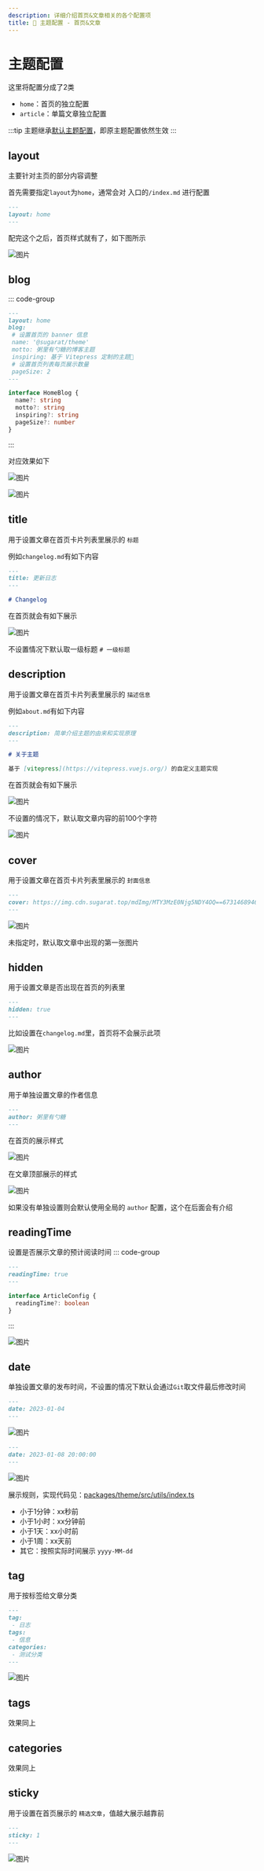 ```yaml
---
description: 详细介绍首页&文章相关的各个配置项
title: 🔧 主题配置 - 首页&文章
---
```


# 主题配置
这里将配置分成了2类 
* `home`：首页的独立配置
* `article`：单篇文章独立配置

:::tip
主题继承[默认主题配置](https://vitepress.vuejs.org/config/frontmatter-configs)，即原主题配置依然生效
:::
## layout <Badge type="tip" text="home" />
主要针对主页的部分内容调整

首先需要指定`layout`为`home`，通常会对 入口的`/index.md` 进行配置
```md
---
layout: home
---
```
配完这个之后，首页样式就有了，如下图所示

![图片](https://img.cdn.sugarat.top/mdImg/MTY3MzE4MDM5ODQ3MQ==673180398471)


## blog <Badge type="tip" text="home" />
::: code-group

```md [Frontmatter]
---
layout: home
blog:
 # 设置首页的 banner 信息
 name: '@sugarat/theme'
 motto: 粥里有勺糖的博客主题
 inspiring: 基于 Vitepress 定制的主题🎨
 # 设置首页列表每页展示数量
 pageSize: 2
---
```

```ts [type]
interface HomeBlog {
  name?: string
  motto?: string
  inspiring?: string
  pageSize?: number
}
```

:::

对应效果如下

![图片](https://img.cdn.sugarat.top/mdImg/MTY3MzE4MDczMzQ2OQ==673180733469)

![图片](https://img.cdn.sugarat.top/mdImg/MTY3NDkyMDIwMzE5MQ==674920203192)
## title <Badge type="warning" text="article" />
用于设置文章在首页卡片列表里展示的 `标题`

例如`changelog.md`有如下内容
```md
---
title: 更新日志
---

# Changelog
```
在首页就会有如下展示

![图片](https://img.cdn.sugarat.top/mdImg/MTY3MzE4MTE0MDEyNg==673181140126)

不设置情况下默认取一级标题 `# 一级标题`

## description <Badge type="warning" text="article" />

用于设置文章在首页卡片列表里展示的 `描述信息`

例如`about.md`有如下内容

```md
---
description: 简单介绍主题的由来和实现原理
---

# 关于主题

基于 [vitepress](https://vitepress.vuejs.org/) 的自定义主题实现
```

在首页就会有如下展示

![图片](https://img.cdn.sugarat.top/mdImg/MTY3MzE4MTQ1NDA2NA==673181454064)

不设置的情况下，默认取文章内容的前100个字符

![图片](https://img.cdn.sugarat.top/mdImg/MTY3MzE4MTUyMTExOQ==673181521119)

## cover <Badge type="warning" text="article" />
用于设置文章在首页卡片列表里展示的 `封面信息`
```md
---
cover: https://img.cdn.sugarat.top/mdImg/MTY3MzE0Njg5NDY4OQ==673146894689
---
```

![图片](https://img.cdn.sugarat.top/mdImg/MTY3MzE4NTk3MDM3OQ==673185970379)

未指定时，默认取文章中出现的第一张图片

## hidden <Badge type="warning" text="article" />

用于设置文章是否出现在首页的列表里

```md
---
hidden: true
---
```
比如设置在`changelog.md`里，首页将不会展示此项

![图片](https://img.cdn.sugarat.top/mdImg/MTY3MzE4MTcwMDU4MQ==673181700581)

## author <Badge type="warning" text="article" />

用于单独设置文章的作者信息

```md
---
author: 粥里有勺糖
---
```

在首页的展示样式

![图片](https://img.cdn.sugarat.top/mdImg/MTY3MzE4MjAxOTgxNg==673182019816)

在文章顶部展示的样式

![图片](https://img.cdn.sugarat.top/mdImg/MTY3MzE4MjA0ODcxMA==673182048710)

如果没有单独设置则会默认使用全局的 `author` 配置，这个在后面会有介绍

## readingTime <Badge type="warning" text="article" />
设置是否展示文章的预计阅读时间
::: code-group

```md [Frontmatter]
---
readingTime: true
---
```

```ts [type]
interface ArticleConfig {
  readingTime?: boolean
}
```

:::

![图片](https://img.cdn.sugarat.top/mdImg/MTY3NDkyMjAzNDEzOA==674922034138)

## date <Badge type="warning" text="article" />
单独设置文章的发布时间，不设置的情况下默认会通过`Git`取文件最后修改时间

```md
---
date: 2023-01-04
---
```

![图片](https://img.cdn.sugarat.top/mdImg/MTY3MzE4MjMxNjc5Ng==673182316796)

```md
---
date: 2023-01-08 20:00:00
---
```

![图片](https://img.cdn.sugarat.top/mdImg/MTY3MzE4MzIxNzEwOQ==673183217109)

展示规则，实现代码见：[packages/theme/src/utils/index.ts](https://github.com/ATQQ/sugar-blog/blob/1758bffebd8529dbec860f531de126410a422795/packages/theme/src/utils/index.ts#L41-L64)
* 小于1分钟：xx秒前
* 小于1小时：xx分钟前
* 小于1天：xx小时前
* 小于1周：xx天前
* 其它：按照实际时间展示 `yyyy-MM-dd`

## tag <Badge type="warning" text="article" />
用于按标签给文章分类

```md
---
tag:
 - 日志
tags:
 - 信息
categories:
 - 测试分类
---
```

![图片](https://img.cdn.sugarat.top/mdImg/MTY3MzE4NTY0MTI2Nw==673185641267)

## tags <Badge type="warning" text="article" />
效果同上
## categories <Badge type="warning" text="article" />
效果同上

## sticky <Badge type="warning" text="article" />
用于设置在首页展示的 `精选文章`，值越大展示越靠前

```md
---
sticky: 1
---
```

![图片](https://img.cdn.sugarat.top/mdImg/MTY3NDkxMDA0NzU5MQ==674910047591)